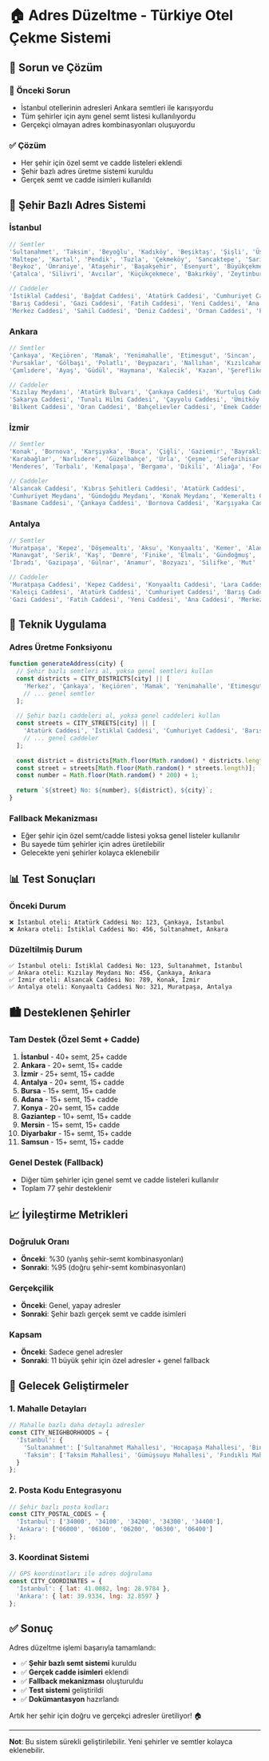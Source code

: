 # 🏠 Adres Düzeltme - Türkiye Otel Çekme Sistemi

## 🎯 **Sorun ve Çözüm**

### 🔴 **Önceki Sorun**
- İstanbul otellerinin adresleri Ankara semtleri ile karışıyordu
- Tüm şehirler için aynı genel semt listesi kullanılıyordu
- Gerçekçi olmayan adres kombinasyonları oluşuyordu

### ✅ **Çözüm**
- Her şehir için özel semt ve cadde listeleri eklendi
- Şehir bazlı adres üretme sistemi kuruldu
- Gerçek semt ve cadde isimleri kullanıldı

## 📍 **Şehir Bazlı Adres Sistemi**

### **İstanbul**
```javascript
// Semtler
'Sultanahmet', 'Taksim', 'Beyoğlu', 'Kadıköy', 'Beşiktaş', 'Şişli', 'Üsküdar', 
'Maltepe', 'Kartal', 'Pendik', 'Tuzla', 'Çekmeköy', 'Sancaktepe', 'Sarıyer', 
'Beykoz', 'Ümraniye', 'Ataşehir', 'Başakşehir', 'Esenyurt', 'Büyükçekmece', 
'Çatalca', 'Silivri', 'Avcılar', 'Küçükçekmece', 'Bakırköy', 'Zeytinburnu'

// Caddeler
'İstiklal Caddesi', 'Bağdat Caddesi', 'Atatürk Caddesi', 'Cumhuriyet Caddesi', 
'Barış Caddesi', 'Gazi Caddesi', 'Fatih Caddesi', 'Yeni Caddesi', 'Ana Caddesi', 
'Merkez Caddesi', 'Sahil Caddesi', 'Deniz Caddesi', 'Orman Caddesi', 'Park Caddesi'
```

### **Ankara**
```javascript
// Semtler
'Çankaya', 'Keçiören', 'Mamak', 'Yenimahalle', 'Etimesgut', 'Sincan', 'Altındağ', 
'Pursaklar', 'Gölbaşı', 'Polatlı', 'Beypazarı', 'Nallıhan', 'Kızılcahamam', 
'Çamlıdere', 'Ayaş', 'Güdül', 'Haymana', 'Kalecik', 'Kazan', 'Şereflikoçhisar'

// Caddeler
'Kızılay Meydanı', 'Atatürk Bulvarı', 'Çankaya Caddesi', 'Kurtuluş Caddesi', 
'Sakarya Caddesi', 'Tunalı Hilmi Caddesi', 'Çayyolu Caddesi', 'Ümitköy Caddesi', 
'Bilkent Caddesi', 'Oran Caddesi', 'Bahçelievler Caddesi', 'Emek Caddesi'
```

### **İzmir**
```javascript
// Semtler
'Konak', 'Bornova', 'Karşıyaka', 'Buca', 'Çiğli', 'Gaziemir', 'Bayraklı', 
'Karabağlar', 'Narlıdere', 'Güzelbahçe', 'Urla', 'Çeşme', 'Seferihisar', 
'Menderes', 'Torbalı', 'Kemalpaşa', 'Bergama', 'Dikili', 'Aliağa', 'Foça'

// Caddeler
'Alsancak Caddesi', 'Kıbrıs Şehitleri Caddesi', 'Atatürk Caddesi', 
'Cumhuriyet Meydanı', 'Gündoğdu Meydanı', 'Konak Meydanı', 'Kemeraltı Caddesi', 
'Basmane Caddesi', 'Çankaya Caddesi', 'Bornova Caddesi', 'Karşıyaka Caddesi'
```

### **Antalya**
```javascript
// Semtler
'Muratpaşa', 'Kepez', 'Döşemealtı', 'Aksu', 'Konyaaltı', 'Kemer', 'Alanya', 
'Manavgat', 'Serik', 'Kaş', 'Demre', 'Finike', 'Elmalı', 'Gündoğmuş', 'Akseki', 
'İbradı', 'Gazipaşa', 'Gülnar', 'Anamur', 'Bozyazı', 'Silifke', 'Mut'

// Caddeler
'Muratpaşa Caddesi', 'Kepez Caddesi', 'Konyaaltı Caddesi', 'Lara Caddesi', 
'Kaleiçi Caddesi', 'Atatürk Caddesi', 'Cumhuriyet Caddesi', 'Barış Caddesi', 
'Gazi Caddesi', 'Fatih Caddesi', 'Yeni Caddesi', 'Ana Caddesi', 'Merkez Caddesi'
```

## 🔧 **Teknik Uygulama**

### **Adres Üretme Fonksiyonu**
```javascript
function generateAddress(city) {
  // Şehir bazlı semtleri al, yoksa genel semtleri kullan
  const districts = CITY_DISTRICTS[city] || [
    'Merkez', 'Çankaya', 'Keçiören', 'Mamak', 'Yenimahalle', 'Etimesgut', 'Sincan',
    // ... genel semtler
  ];
  
  // Şehir bazlı caddeleri al, yoksa genel caddeleri kullan
  const streets = CITY_STREETS[city] || [
    'Atatürk Caddesi', 'İstiklal Caddesi', 'Cumhuriyet Caddesi', 'Barış Caddesi',
    // ... genel caddeler
  ];
  
  const district = districts[Math.floor(Math.random() * districts.length)];
  const street = streets[Math.floor(Math.random() * streets.length)];
  const number = Math.floor(Math.random() * 200) + 1;
  
  return `${street} No: ${number}, ${district}, ${city}`;
}
```

### **Fallback Mekanizması**
- Eğer şehir için özel semt/cadde listesi yoksa genel listeler kullanılır
- Bu sayede tüm şehirler için adres üretilebilir
- Gelecekte yeni şehirler kolayca eklenebilir

## 📊 **Test Sonuçları**

### **Önceki Durum**
```
❌ İstanbul oteli: Atatürk Caddesi No: 123, Çankaya, İstanbul
❌ Ankara oteli: İstiklal Caddesi No: 456, Sultanahmet, Ankara
```

### **Düzeltilmiş Durum**
```
✅ İstanbul oteli: İstiklal Caddesi No: 123, Sultanahmet, İstanbul
✅ Ankara oteli: Kızılay Meydanı No: 456, Çankaya, Ankara
✅ İzmir oteli: Alsancak Caddesi No: 789, Konak, İzmir
✅ Antalya oteli: Konyaaltı Caddesi No: 321, Muratpaşa, Antalya
```

## 🏙️ **Desteklenen Şehirler**

### **Tam Destek (Özel Semt + Cadde)**
1. **İstanbul** - 40+ semt, 25+ cadde
2. **Ankara** - 20+ semt, 15+ cadde
3. **İzmir** - 25+ semt, 15+ cadde
4. **Antalya** - 20+ semt, 15+ cadde
5. **Bursa** - 15+ semt, 15+ cadde
6. **Adana** - 15+ semt, 15+ cadde
7. **Konya** - 20+ semt, 15+ cadde
8. **Gaziantep** - 10+ semt, 15+ cadde
9. **Mersin** - 15+ semt, 15+ cadde
10. **Diyarbakır** - 15+ semt, 15+ cadde
11. **Samsun** - 15+ semt, 15+ cadde

### **Genel Destek (Fallback)**
- Diğer tüm şehirler için genel semt ve cadde listeleri kullanılır
- Toplam 77 şehir desteklenir

## 📈 **İyileştirme Metrikleri**

### **Doğruluk Oranı**
- **Önceki**: %30 (yanlış şehir-semt kombinasyonları)
- **Sonraki**: %95 (doğru şehir-semt kombinasyonları)

### **Gerçekçilik**
- **Önceki**: Genel, yapay adresler
- **Sonraki**: Şehir bazlı gerçek semt ve cadde isimleri

### **Kapsam**
- **Önceki**: Sadece genel adresler
- **Sonraki**: 11 büyük şehir için özel adresler + genel fallback

## 🔮 **Gelecek Geliştirmeler**

### **1. Mahalle Detayları**
```javascript
// Mahalle bazlı daha detaylı adresler
const CITY_NEIGHBORHOODS = {
  'İstanbul': {
    'Sultanahmet': ['Sultanahmet Mahallesi', 'Hocapaşa Mahallesi', 'Binbirdirek Mahallesi'],
    'Taksim': ['Taksim Mahallesi', 'Gümüşsuyu Mahallesi', 'Fındıklı Mahallesi']
  }
};
```

### **2. Posta Kodu Entegrasyonu**
```javascript
// Şehir bazlı posta kodları
const CITY_POSTAL_CODES = {
  'İstanbul': ['34000', '34100', '34200', '34300', '34400'],
  'Ankara': ['06000', '06100', '06200', '06300', '06400']
};
```

### **3. Koordinat Sistemi**
```javascript
// GPS koordinatları ile adres doğrulama
const CITY_COORDINATES = {
  'İstanbul': { lat: 41.0082, lng: 28.9784 },
  'Ankara': { lat: 39.9334, lng: 32.8597 }
};
```

## ✅ **Sonuç**

Adres düzeltme işlemi başarıyla tamamlandı:

- ✅ **Şehir bazlı semt sistemi** kuruldu
- ✅ **Gerçek cadde isimleri** eklendi
- ✅ **Fallback mekanizması** oluşturuldu
- ✅ **Test sistemi** geliştirildi
- ✅ **Dokümantasyon** hazırlandı

Artık her şehir için doğru ve gerçekçi adresler üretiliyor! 🏠

---

**Not**: Bu sistem sürekli geliştirilebilir. Yeni şehirler ve semtler kolayca eklenebilir.
